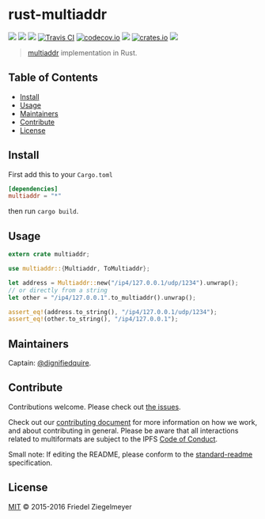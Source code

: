 # rust-multiaddr

[![](https://img.shields.io/badge/made%20by-Protocol%20Labs-blue.svg?style=flat-square)](http://ipn.io)
[![](https://img.shields.io/badge/project-multiformats-blue.svg?style=flat-square)](https://github.com/multiformats/multiformats)
[![](https://img.shields.io/badge/freenode-%23ipfs-blue.svg?style=flat-square)](https://webchat.freenode.net/?channels=%23ipfs)
[![Travis CI](https://img.shields.io/travis/multiformats/rust-multiaddr.svg?style=flat-square&branch=master)](https://travis-ci.org/multiformats/rust-multiaddr)
[![codecov.io](https://img.shields.io/codecov/c/github/multiformats/rust-multiaddr.svg?style=flat-square&branch=master)](https://codecov.io/github/multiformats/rust-multiaddr?branch=master)
[![](https://img.shields.io/badge/rust-docs-blue.svg?style=flat-square)](http://multiformats.github.io/rust-multiaddr/multiaddr/struct.Multiaddr.html)
[![crates.io](https://img.shields.io/badge/crates.io-v0.1.0-orange.svg?style=flat-square )](https://crates.io/crates/multiaddr)
[![](https://img.shields.io/badge/readme%20style-standard-brightgreen.svg?style=flat-square)](https://github.com/RichardLitt/standard-readme)


> [multiaddr](https://github.com/multiformats/multiaddr) implementation in Rust.

## Table of Contents

- [Install](#install)
- [Usage](#usage)
- [Maintainers](#maintainers)
- [Contribute](#contribute)
- [License](#license)

## Install

First add this to your `Cargo.toml`

```toml
[dependencies]
multiaddr = "*"
```

then run `cargo build`.

## Usage

```rust
extern crate multiaddr;

use multiaddr::{Multiaddr, ToMultiaddr};

let address = Multiaddr::new("/ip4/127.0.0.1/udp/1234").unwrap();
// or directly from a string
let other = "/ip4/127.0.0.1".to_multiaddr().unwrap();

assert_eq!(address.to_string(), "/ip4/127.0.0.1/udp/1234");
assert_eq!(other.to_string(), "/ip4/127.0.0.1");
```

## Maintainers

Captain: [@dignifiedquire](https://github.com/dignifiedquire).

## Contribute

Contributions welcome. Please check out [the issues](https://github.com/multiformats/rust-multiaddr/issues).

Check out our [contributing document](https://github.com/multiformats/multiformats/blob/master/contributing.md) for more information on how we work, and about contributing in general. Please be aware that all interactions related to multiformats are subject to the IPFS [Code of Conduct](https://github.com/ipfs/community/blob/master/code-of-conduct.md).

Small note: If editing the README, please conform to the [standard-readme](https://github.com/RichardLitt/standard-readme) specification.

## License

[MIT](LICENSE) © 2015-2016 Friedel Ziegelmeyer
